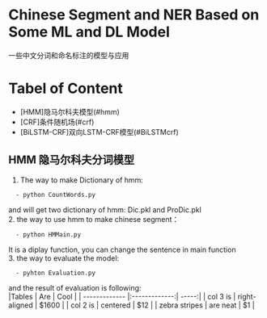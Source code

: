 # Chinese Segment and NER Based on Some ML and DL Model
一些中文分词和命名标注的模型与应用

# Tabel of Content

- [HMM]隐马尔科夫模型(#hmm)
- [CRF]条件随机场(#crf)
- [BiLSTM-CRF]双向LSTM-CRF模型(#BiLSTMcrf)

<a name ="hmm"></a>
## HMM 隐马尔科夫分词模型
1. The way to make Dictionary of hmm:<br>
```
  - python CountWords.py
```
and will get two dictionary of hmm: Dic.pkl and ProDic.pkl<br>
2. the way to use hmm to make chinese segment：<br>
```
  - python HMMain.py
```
It is a diplay function, you can change the sentence in main function<br>
3. the way to evaluate the model:<br>
```
  - pyhton Evaluation.py
```
and the result of evaluation is following:<br>
|Tables         | Are           | Cool  |
| ------------- |:-------------:| -----:|
| col 3 is      | right-aligned | $1600 |
| col 2 is      | centered      |   $12 |
| zebra stripes | are neat      |    $1 |
